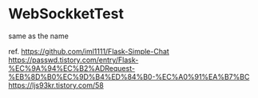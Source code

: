# WebSockketTest  
same as the name

ref.
https://github.com/iml1111/Flask-Simple-Chat
https://passwd.tistory.com/entry/Flask-%EC%9A%94%EC%B2%ADRequest-%EB%8D%B0%EC%9D%B4%ED%84%B0-%EC%A0%91%EA%B7%BC
https://ljs93kr.tistory.com/58
